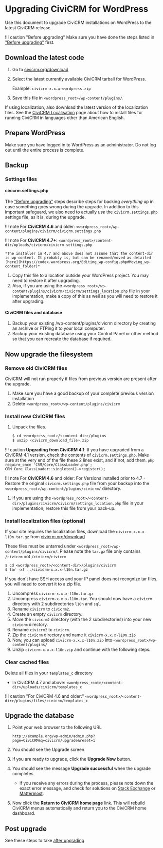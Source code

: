 # Upgrading CiviCRM for WordPress

Use this document to upgrade CiviCRM installations on WordPress to the latest CiviCRM release.

!!! caution "Before upgrading"
    Make sure you have done the steps listed in ["Before upgrading"](/upgrade/index.md#before-upgrading) first.

## Download the latest code

1. Go to [civicrm.org/download](https://civicrm.org/download)
1. Select the latest currently available CiviCRM tarball for WordPress.

    Example: `civicrm-x.x.x-wordpress.zip`
   
1. Save this file in `<wordpress_root>/wp-content/plugins/`.

If using localization, also download the latest version of the localization files. See the [CiviCRM Localisation](https://wiki.civicrm.org/confluence/display/CRMDOC/i18n+Administrator%27s+Guide%3A+Using+CiviCRM+in+your+own+language) page about how to install files for running CiviCRM in languages other than American English.


## Prepare WordPress

Make sure you have logged in to WordPress as an administrator. Do not log out until the entire process is complete.

## Backup
### Settings files
#### civicrm.settings.php

The ["Before upgrading"](/upgrade/index.md#before-upgrading) steps describe steps for backing _everything_ up in case something goes wrong during the upgrade. In addition to this important safeguard, we also need to actually _use_ the `civicrm.settings.php` settings file, as it is, during the upgrade.

!!! note For **CiviCRM 4.6** and older:
    `<wordpress_root>/wp-content/plugins/civicrm/civicrm.settings.php`

!!! note For **CiviCRM 4.7+**:
    `<wordpress_root>/content-dir/uploads/civicrm/civicrm.settings.php`

    *The installer in 4.7 and above does not assume that the content-dir is wp-content. It probably is, but can be renamed/moved as detailed [here](https://codex.wordpress.org/Editing_wp-config.php#Moving_wp-content_folder)*
   
1. Copy this file to a location outside your WordPress project. You may need to restore it after upgrading.
1. Also, if you are using the `<wordpress_root>/wp-content/plugins/civicrm/civicrm/settings_location.php` file in your implementation, make a copy of this as well as you will need to restore it after upgrading.

#### CiviCRM files and database
1. Backup your existing <wordpress>/wp-content/plugins/civicrm directory by creating an archive or FTPing it to your local computer.
1. Backup your existing database using your Control Panel or other method so that you can recreate the database if required.

## Now upgrade the filesystem

### Remove old CiviCRM files

CiviCRM will not run properly if files from previous version are present after the upgrade.

1. Make sure you have a good backup of your complete previous version installation
1. Delete `<wordpress_root>/wp-content/plugins/civicrm`

### Install new CiviCRM files

1. Unpack the files.

    ```bash
    $ cd <wordpress_root>/<content-dir>/plugins
    $ unzip <civicrm_download_file>.zip
    ```

!!! caution **Upgrading from CiviCRM 4.1**:
    If you have upgraded from a CiviCRM 4.1 version, check the contents of `civicrm.settings.php`. Make sure at the very end of the file these 2 lines exist, and if not, add them.
    ```php
    require_once 'CRM/Core/ClassLoader.php';
    CRM_Core_ClassLoader::singleton()->register();
    ```

!!! note For **CiviCRM 4.6** and older:
    For Versions installed prior to 4.7 - Restore the original `civicrm.settings.php` file from your backup into the `<wordpress_root>/wp-content/plugins/civicrm/` directory.

1. If you are using the `<wordpress_root>/<content-dir>/plugins/civicrm/civicrm/settings_location.php` file in your implementation, restore this file from your back-up.

### Install localization files (optional)

If your site requires the localization files, download the `civicrm-x.x.x-l10n.tar.gz` from [civicrm.org/download](https://civicrm.org/download)

These files must be untarred under `<wordpress_root>/wp-content/plugins/civicrm/`. Please note the `tar.gz` file only contains `/civicrm` not `/civicrm/civicrm`

```
$ cd <wordpress_root>/<content-dir>/plugins/civicrm
$ tar -xf ../civicrm-x.x.x-l10n.tar.gz
```

If you don't have SSH access and your IP panel does not recognize tar files, you will need to convert it to a zip file.

1. Uncompress `civicrm-x.x.x-l10n.tar.gz`
1. Uncompress `civicrm-x.x.x-l10n.tar`. You should now have a `civicrm` directory with 2 subdirectories `l10n` and `sql`.
1. Rename `civicrm` to `civicrm2`.
1. Create an empty `civicrm` directory.
1. Move the `civicrm2` directory (with the 2 subdirectories) into your new `civicrm` directory.
1. Rename `civicrm2` to `civicrm`.
1. Zip the `civicrm` directory and name it `civicrm-x.x.x-l10n.zip`
1. Now, you can upload `civicrm-x.x.x-l10n.zip` into `<wordpress_root>/wp-content/plugins/`
1. Unzip `civicrm-x.x.x-l10n.zip` and continue with the following steps.


### Clear cached files

Delete all files in your `templates_c` directory

* In CiviCRM 4.7 and above:
    `<wordpress_root>/<content-dir>/uploads/civicrm/templates_c`
   
!!! caution "For CiviCRM 4.6 and older:"
    `<wordpress_root>/<content-dir>/plugins/files/civicrm/templates_c`

## Upgrade the database

1. Point your web browser to the following URL

    ```
    http://example.org/wp-admin/admin.php?page=CiviCRM&q=civicrm/upgrade&reset=1
    ```

1. You should see the Upgrade screen.
1. If you are ready to upgrade, click the **Upgrade Now** button.
1. You should see the message **Upgrade successful** when the upgrade completes.
    * If you receive any errors during the process, please note down the exact error message, and check for solutions on [Stack Exchange](https://civicrm.stackexchange.com/) or [Mattermost](https://chat.civicrm.org).
   
1. Now click the **Return to CiviCRM home page** link. This will rebuild CiviCRM menus automatically and return you to the CiviCRM home dashboard.


## Post upgrade

See these steps to take [after upgrading](/upgrade/index.md#after-upgrading).
